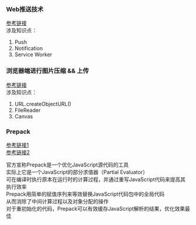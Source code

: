 ### Web推送技术

[参考链接](https://www.villainhr.com/page/2017/01/08/Web%20%E6%8E%A8%E9%80%81%E6%8A%80%E6%9C%AF)  
涉及知识点：  

1. Push
1. Notification
1. Service Worker

### 浏览器端进行图片压缩 && 上传

[参考链接](https://sebastianblade.com/browser-side-image-compress-and-upload/)  
涉及知识点：  

1. URL.createObjectURL()
1. FileReader
1. Canvas

### Prepack

[参考链接1](https://prepack.io/)  
[参考链接2](https://github.com/facebook/prepack)  

官方宣称Prepack是一个优化JavaScript源代码的工具  
实际上它是一个JavaScript的部分求值器（Partial Evaluator）  
可在编译时执行原本在运行时的计算过程，并通过重写JavaScript代码来提高其执行效率  
Prepack用简单的赋值序列来等效替换JavaScript代码包中的全局代码  
从而消除了中间计算过程以及对象分配的操作  
对于重初始化的代码，Prepack可以有效缓存JavaScript解析的结果，优化效果最佳
